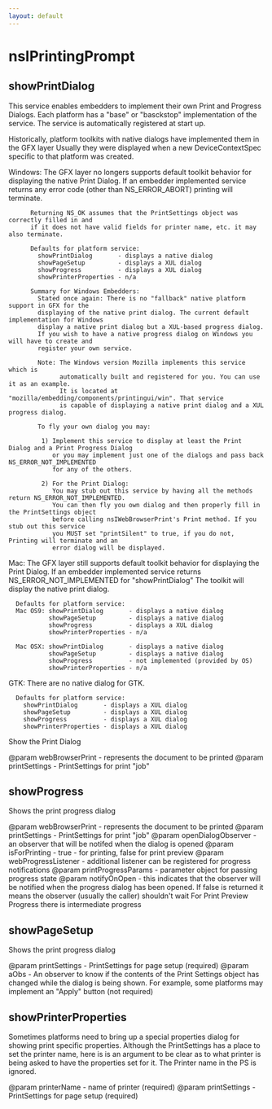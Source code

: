 ```yaml
---
layout: default
---
```


# nsIPrintingPrompt #

## showPrintDialog ##

 This service enables embedders to implement their own Print and Progress Dialogs.
 Each platform has a "base" or "basckstop" implementation of the service. The 
 service is automatically registered at start up.

 Historically, platform toolkits with native dialogs have implemented them in the GFX layer
 Usually they were displayed when a new DeviceContextSpec specific to that platform
 was created.

 Windows: The GFX layer no longers supports default toolkit behavior for displaying the 
          native Print Dialog.
          If an embedder implemented service returns any error code (other than NS_ERROR_ABORT)
          printing will terminate.

          Returning NS_OK assumes that the PrintSettings object was correctly filled in and
          if it does not have valid fields for printer name, etc. it may also terminate.

          Defaults for platform service:           
            showPrintDialog       - displays a native dialog
            showPageSetup         - displays a XUL dialog
            showProgress          - displays a XUL dialog
            showPrinterProperties - n/a

          Summary for Windows Embedders:
            Stated once again: There is no "fallback" native platform support in GFX for the
            displaying of the native print dialog. The current default implementation for Windows
            display a native print dialog but a XUL-based progress dialog.
            If you wish to have a native progress dialog on Windows you will have to create and 
            register your own service.
 
            Note: The Windows version Mozilla implements this service which is 
                  automatically built and registered for you. You can use it as an example.
                  It is located at "mozilla/embedding/components/printingui/win". That service
                  is capable of displaying a native print dialog and a XUL progress dialog.

            To fly your own dialog you may:

             1) Implement this service to display at least the Print Dialog and a Print Progress Dialog
                or you may implement just one of the dialogs and pass back NS_ERROR_NOT_IMPLEMENTED
                for any of the others.

             2) For the Print Dialog:
                You may stub out this service by having all the methods return NS_ERROR_NOT_IMPLEMENTED.
                You can then fly you own dialog and then properly fill in the PrintSettings object
                before calling nsIWebBrowserPrint's Print method. If you stub out this service  
                you MUST set "printSilent" to true, if you do not, Printing will terminate and an 
                error dialog will be displayed.

 Mac: The GFX layer still supports default toolkit behavior for displaying the Print Dialog.
      If an embedder implemented service returns NS_ERROR_NOT_IMPLEMENTED for "showPrintDialog"
      The toolkit will display the native print dialog.

      Defaults for platform service:           
      Mac OS9: showPrintDialog       - displays a native dialog
               showPageSetup         - displays a native dialog
               showProgress          - displays a XUL dialog
               showPrinterProperties - n/a
               
      Mac OSX: showPrintDialog       - displays a native dialog
               showPageSetup         - displays a native dialog
               showProgress          - not implemented (provided by OS)
               showPrinterProperties - n/a
               
 GTK: There are no native dialog for GTK.

      Defaults for platform service:           
        showPrintDialog       - displays a XUL dialog
        showPageSetup         - displays a XUL dialog
        showProgress          - displays a XUL dialog
        showPrinterProperties - displays a XUL dialog



 Show the Print Dialog 

 @param webBrowserPrint - represents the document to be printed
 @param printSettings - PrintSettings for print "job"



## showProgress ##

 Shows the print progress dialog

 @param webBrowserPrint - represents the document to be printed
 @param printSettings - PrintSettings for print "job"
 @param openDialogObserver - an observer that will be notifed when the dialog is opened
 @param isForPrinting - true - for printing, false for print preview
 @param webProgressListener - additional listener can be registered for progress notifications
 @param printProgressParams - parameter object for passing progress state
 @param notifyOnOpen - this indicates that the observer will be notified when the progress
                       dialog has been opened. If false is returned it means the observer
                       (usually the caller) shouldn't wait
                       For Print Preview Progress there is intermediate progress


## showPageSetup ##

 Shows the print progress dialog

 @param printSettings - PrintSettings for page setup (required)
 @param aObs - An observer to know if the contents of the Print Settings 
               object has changed while the dialog is being shown. 
               For example, some platforms may implement an "Apply" button (not required)


## showPrinterProperties ##

 Sometimes platforms need to bring up a special properties dialog for showing
 print specific properties. Although the PrintSettings has a place to set the 
 printer name, here is is an argument to be clear as to what printer is being
 asked to have the properties set for it. The Printer name in the PS is ignored.

 @param printerName - name of printer (required)
 @param printSettings - PrintSettings for page setup (required)

